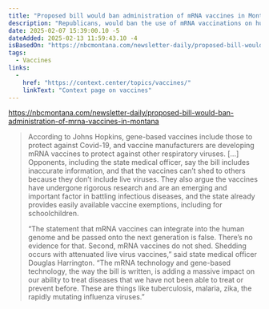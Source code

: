 ```yaml
---
title: "Proposed bill would ban administration of mRNA vaccines in Montana"
description: "Republicans, would ban the use of mRNA vaccinations on humans, and provide for misdemeanors to be issued to violators."
date: 2025-02-07 15:39:00.10 -5
dateAdded: 2025-02-13 11:59:43.10 -4
isBasedOn: "https://nbcmontana.com/newsletter-daily/proposed-bill-would-ban-administration-of-mrna-vaccines-in-montana"
tags:
  - Vaccines
links:
  -
    href: "https://context.center/topics/vaccines/"
    linkText: "Context page on vaccines"
---
```


https://nbcmontana.com/newsletter-daily/proposed-bill-would-ban-administration-of-mrna-vaccines-in-montana

> According to Johns Hopkins, gene-based vaccines include those to protect against Covid-19, and vaccine manufacturers are developing mRNA vaccines to protect against other respiratory viruses.
> [...]
> Opponents, including the state medical officer, say the bill includes inaccurate information, and that the vaccines can’t shed to others because they don’t include live viruses. They also argue the vaccines have undergone rigorous research and are an emerging and important factor in battling infectious diseases, and the state already provides easily available vaccine exemptions, including for schoolchildren.
>
> “The statement that mRNA vaccines can integrate into the human genome and be passed onto the next generation is false. There’s no evidence for that. Second, mRNA vaccines do not shed. Shedding occurs with attenuated live virus vaccines,” said state medical officer Douglas Harrington. “The mRNA technology and gene-based technology, the way the bill is written, is adding a massive impact on our ability to treat diseases that we have not been able to treat or prevent before. These are things like tuberculosis, malaria, zika, the rapidly mutating influenza viruses.”
